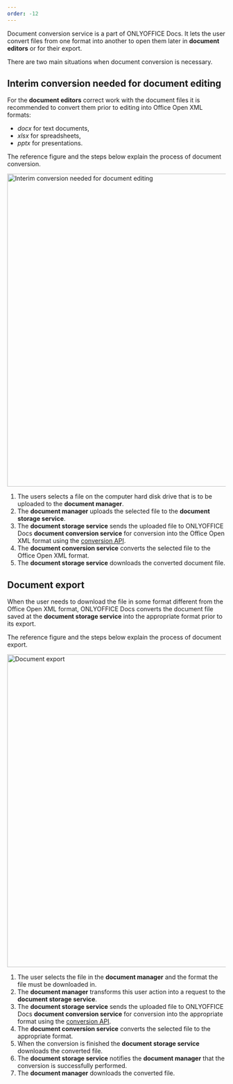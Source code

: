```yaml
---
order: -12
---
```


Document conversion service is a part of ONLYOFFICE Docs. It lets the user convert files from one format into another to open them later in **document editors** or for their export.

There are two main situations when document conversion is necessary.

## Interim conversion needed for document editing

For the **document editors** correct work with the document files it is recommended to convert them prior to editing into Office Open XML formats:

- *docx* for text documents,
- *xlsx* for spreadsheets,
- *pptx* for presentations.

The reference figure and the steps below explain the process of document conversion.

<img alt="Interim conversion needed for document editing" src="/assets/images/editor/conversion.jpg" width="720px" />

1. The users selects a file on the computer hard disk drive that is to be uploaded to the **document manager**.
2. The **document manager** uploads the selected file to the **document storage service**.
3. The **document storage service** sends the uploaded file to ONLYOFFICE Docs **document conversion service** for conversion into the Office Open XML format using the [conversion API](../../Additional%20API/Conversion%20API/Request.md).
4. The **document conversion service** converts the selected file to the Office Open XML format.
5. The **document storage service** downloads the converted document file.

## Document export

When the user needs to download the file in some format different from the Office Open XML format, ONLYOFFICE Docs converts the document file saved at the **document storage service** into the appropriate format prior to its export.

The reference figure and the steps below explain the process of document export.

<img alt="Document export" src="/assets/images/editor/export.jpg" width="720px" />

1. The user selects the file in the **document manager** and the format the file must be downloaded in.
2. The **document manager** transforms this user action into a request to the **document storage service**.
3. The **document storage service** sends the uploaded file to ONLYOFFICE Docs **document conversion service** for conversion into the appropriate format using the [conversion API](../../Additional%20API/Conversion%20API/Request.md).
4. The **document conversion service** converts the selected file to the appropriate format.
5. When the conversion is finished the **document storage service** downloads the converted file.
6. The **document storage service** notifies the **document manager** that the conversion is successfully performed.
7. The **document manager** downloads the converted file.
